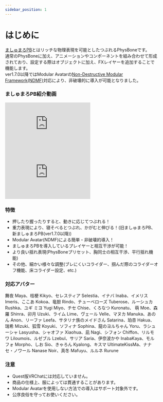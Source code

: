 ```yaml
---
sidebar_position: 1
---
```


# はじめに

<!-- <img
  src={require('/img/marshmallow_PB.png').default}
  alt="marshmallow_PB"
  style={{ width: '300px' }}
/> -->

[ましゅまろPB](https://wataame89.booth.pm/items/4511536)とはリッチな物理表現を可能としたつぶれるPhysBoneです。  
通常のPhysBoneに加え、アニメーションやコンポーネントを組み合わせて形成されており、設定する際はオブジェクトに加え、FXレイヤーを追加することで機能します。  
ver1.7.0以降ではModular Avatarの[Non-Destructive Modular Framework(NDMF)](https://github.com/bdunderscore/ndmf)対応により、非破壊的に導入が可能となりました。  

### ましゅまろPB紹介動画

<iframe width="280" height="158" src="https://www.youtube.com/embed/-AnCXOb0zwA?si=9nIYCs1nau9X5sWb?rel=0" title="YouTube video player" frameBorder="0" allow="accelerometer; autoplay; clipboard-write; encrypted-media; gyroscope; picture-in-picture; web-share" allowFullScreen></iframe>


<iframe width="280" height="158" src="https://www.youtube.com/embed/kOMfLITi3Fg?si=DQoMo9dUO_4_Zpf1" title="YouTube video player" frameBorder="0" allow="accelerometer; autoplay; clipboard-write; encrypted-media; gyroscope; picture-in-picture; web-share" allowFullScreen></iframe>


### 特徴
- 押したり握ったりすると、動きに応じてつぶれる！  
- 重力表現により、寝そべるとつぶれ、かがむと伸びる！(旧ましゅまろPB、新ましゅまろPB(ver1.7.0以降))  
- Modular Avatar(NDMF)による簡単・非破壊的導入！  
- ましゅまろPBを導入しているプレイヤーと相互干渉が可能！  
- より良い揺れ表現(PhysBoneプリセット、胸同士の相互干渉、平行揺れ機能)
- その他、細かい様々な調整(ブレにくいコライダー、掴んだ際のコライダーオフ機能、床コライダー設定、etc.)  

### 対応アバター
舞夜 Maya、桔梗 Kikyo、セレスティア Selestia、イナバ Inaba、イメリス Imeris、ここあ Kokoa、竜胆 Rindo、チューベローズ Tuberose、ルーシュカ Rushka、ユギ ミヨ Yugi Miyo、チセ Chise、くろなつ Kuronatu、 萌 Moe、森羅 Shinra、卯月 Uzuki、ライム Lime、ヴェール Velle、マヌカ Manuka、あのん Anon、リーファ Leefa、サタリナ族のメイドさん Satarina、珀杏 Hakua、瑞希 Mizuki、狐雪 Koyuki、ソフィナ Sophina、龍のヨルちゃん Yoru、ラシューシャ Lasyusha、シャオファ Xiaohua、凪 Nagi、シフォン Chiffon、リルモワ Liloumois、ルゼブル Lzebul、サリア Saria、伊奈波かや InabaKaya、モルフォ Morpho、しお Sio、きゃろん Kyalong、キスマ UltimateKissMa、ナナセ・ノワール Nanase Noir、真冬 Mafuyu、ルルネ Rurune

### 注意
- Quest版VRChatには対応していません。  
- 商品の仕様上、服によっては貫通することがあります。  
- Modular Avatarを使用しない方法での導入はサポート対象外です。 
- 公序良俗を守ってお使いください。  

<!-- ### ベータ版使用者の方へ
ベータ版をお試し頂き、誠にありがとうございます。  
動かない場合や設定がよく分からない場合はお気軽に[作者Twitter](https://twitter.com/wataameya_vr)にてDMや@ツイートでお知らせください。  
ご意見・バグ報告なども頂けると助かります。(特に設定項目や機能への要望を頂けるとありがたいです) -->